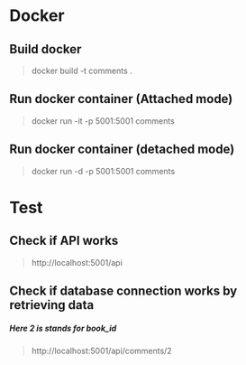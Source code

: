 # Docker

## Build docker
>docker build -t comments .

## Run docker container (Attached mode)
>docker run -it -p 5001:5001 comments

## Run docker container (detached mode)
>docker run -d -p 5001:5001 comments


# Test

## Check if API works
>http://localhost:5001/api


## Check if database connection works by retrieving data
##### Here 2 is stands for book_id
>http://localhost:5001/api/comments/2


